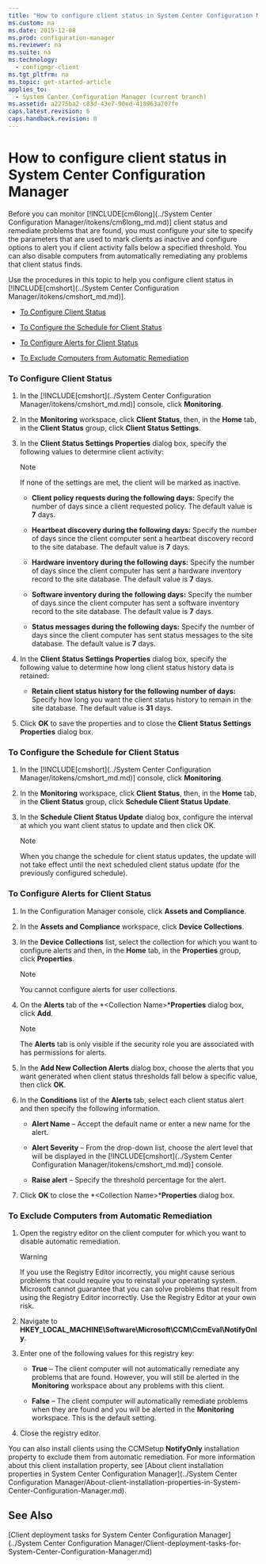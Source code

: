 ```yaml
---
title: "How to configure client status in System Center Configuration Manager"
ms.custom: na
ms.date: 2015-12-08
ms.prod: configuration-manager
ms.reviewer: na
ms.suite: na
ms.technology: 
  - configmgr-client
ms.tgt_pltfrm: na
ms.topic: get-started-article
applies_to: 
  - System Center Configuration Manager (current branch)
ms.assetid: a2275ba2-c83d-43e7-90ed-418963a707fe
caps.latest.revision: 6
caps.handback.revision: 0
---
```

# How to configure client status in System Center Configuration Manager
Before you can monitor [!INCLUDE[cm6long](../System Center Configuration Manager/itokens/cm6long_md.md)] client status and remediate problems that are found, you must configure your site to specify the parameters that are used to mark clients as inactive and configure options to alert you if client activity falls below a specified threshold. You can also disable computers from automatically remediating any problems that client status finds.  
  
 Use the procedures in this topic to help you configure client status in [!INCLUDE[cmshort](../System Center Configuration Manager/itokens/cmshort_md.md)].  
  
-   [To Configure Client Status](#BKMK_1)  
  
-   [To Configure the Schedule for Client Status](#BKMK_Schedule)  
  
-   [To Configure Alerts for Client Status](#BKMK_2)  
  
-   [To Exclude Computers from Automatic Remediation](#BKMK_3)  
  
###  <a name="BKMK_1"></a> To Configure Client Status  
  
1.  In the [!INCLUDE[cmshort](../System Center Configuration Manager/itokens/cmshort_md.md)] console, click **Monitoring**.  
  
2.  In the **Monitoring** workspace, click **Client Status**, then, in the **Home** tab, in the **Client Status** group, click **Client Status Settings**.  
  
3.  In the **Client Status Settings Properties** dialog box, specify the following values to determine client activity:  
  
    > [!NOTE]  
    >  If none of the settings are met, the client will be marked as inactive.  
  
    -   **Client policy requests during the following days:** Specify the number of days since a client requested policy. The default value is **7** days.  
  
    -   **Heartbeat discovery during the following days:** Specify the number of days since the client computer sent a heartbeat discovery record to the site database. The default value is **7** days.  
  
    -   **Hardware inventory during the following days:** Specify the number of days since the client computer has sent a hardware inventory record to the site database. The default value is **7** days.  
  
    -   **Software inventory during the following days:** Specify the number of days since the client computer has sent a software inventory record to the site database. The default value is **7** days.  
  
    -   **Status messages during the following days:** Specify the number of days since the client computer has sent status messages to the site database. The default value is **7** days.  
  
4.  In the **Client Status Settings Properties** dialog box, specify the following value to determine how long client status history data is retained:  
  
    -   **Retain client status history for the following number of days:** Specify how long you want the client status history to remain in the site database. The default value is **31** days.  
  
5.  Click **OK** to save the properties and to close the **Client Status Settings Properties** dialog box.  
  
###  <a name="BKMK_Schedule"></a> To Configure the Schedule for Client Status  
  
1.  In the [!INCLUDE[cmshort](../System Center Configuration Manager/itokens/cmshort_md.md)] console, click **Monitoring**.  
  
2.  In the **Monitoring** workspace, click **Client Status**, then, in the **Home** tab, in the **Client Status** group, click **Schedule Client Status Update**.  
  
3.  In the **Schedule Client Status Update** dialog box, configure the interval at which you want client status to update and then click OK.  
  
    > [!NOTE]  
    >  When you change the schedule for client status updates, the update will not take effect until the next scheduled client status update (for the previously configured schedule).  
  
###  <a name="BKMK_2"></a> To Configure Alerts for Client Status  
  
1.  In the Configuration Manager console, click **Assets and Compliance**.  
  
2.  In the **Assets and Compliance** workspace, click **Device Collections**.  
  
3.  In the **Device Collections** list, select the collection for which you want to configure alerts and then, in the **Home** tab, in the **Properties** group, click **Properties**.  
  
    > [!NOTE]  
    >  You cannot configure alerts for user collections.  
  
4.  On the **Alerts** tab of the *<Collection Name\>***Properties** dialog box, click **Add**.  
  
    > [!NOTE]  
    >  The **Alerts** tab is only visible if the security role you are associated with has permissions for alerts.  
  
5.  In the **Add New Collection Alerts** dialog box, choose the alerts that you want generated when client status thresholds fall below a specific value, then click **OK**.  
  
6.  In the **Conditions** list of the **Alerts** tab, select each client status alert and then specify the following information.  
  
    -   **Alert Name** – Accept the default name or enter a new name for the alert.  
  
    -   **Alert Severity** – From the drop-down list, choose the alert level that will be displayed in the [!INCLUDE[cmshort](../System Center Configuration Manager/itokens/cmshort_md.md)] console.  
  
    -   **Raise alert** – Specify the threshold percentage for the alert.  
  
7.  Click **OK** to close the *<Collection Name\>***Properties** dialog box.  
  
###  <a name="BKMK_3"></a> To Exclude Computers from Automatic Remediation  
  
1.  Open the registry editor on the client computer for which you want to disable automatic remediation.  
  
    > [!WARNING]  
    >  If you use the Registry Editor incorrectly, you might cause serious problems that could require you to reinstall your operating system. Microsoft cannot guarantee that you can solve problems that result from using the Registry Editor incorrectly. Use the Registry Editor at your own risk.  
  
2.  Navigate to **HKEY_LOCAL_MACHINE\Software\Microsoft\CCM\CcmEval\NotifyOnly**.  
  
3.  Enter one of the following values for this registry key:  
  
    -   **True** – The client computer will not automatically remediate any problems that are found. However, you will still be alerted in the **Monitoring** workspace about any problems with this client.  
  
    -   **False** – The client computer will automatically remediate problems when they are found and you will be alerted in the **Monitoring** workspace. This is the default setting.  
  
4.  Close the registry editor.  
  
 You can also install clients using the CCMSetup **NotifyOnly** installation property to exclude them from automatic remediation. For more information about this client installation property, see [About client installation properties in System Center Configuration Manager](../System Center Configuration Manager/About-client-installation-properties-in-System-Center-Configuration-Manager.md).  
  
## See Also  
 [Client deployment tasks for System Center Configuration Manager](../System Center Configuration Manager/Client-deployment-tasks-for-System-Center-Configuration-Manager.md)